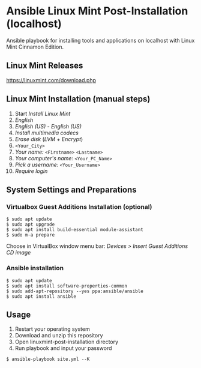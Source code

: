 # Ansible Linux Mint Post-Installation (localhost)

Ansible playbook for installing tools and applications on localhost with Linux Mint Cinnamon Edition.

## Linux Mint Releases

https://linuxmint.com/download.php

## Linux Mint Installation (manual steps)

1. Start _Install Linux Mint_
1. _English_
1. _English (US)_ - _English (US)_
1. _Install multimedia codecs_
1. _Erase disk_ (_LVM_ + _Encrypt_)
1. `<Your_City>`
1. _Your name:_ `<Firstname>` `<Lastname>`
1. _Your computer's name:_ `<Your_PC_Name>`
1. _Pick a username:_ `<Your_Username>`
1. _Require login_

## System Settings and Preparations

### Virtualbox Guest Additions Installation (optional)
```
$ sudo apt update
$ sudo apt upgrade
$ sudo apt install build-essential module-assistant
$ sudo m-a prepare
```
Choose in VirtualBox window menu bar: _Devices > Insert Guest Additions CD image_

### Ansible installation

```
$ sudo apt update
$ sudo apt install software-properties-common
$ sudo add-apt-repository --yes ppa:ansible/ansible
$ sudo apt install ansible
```

## Usage

1. Restart your operating system
1. Download and unzip this repository
1. Open linuxmint-post-installation directory
1. Run playbook and input your password
```
$ ansible-playbook site.yml --K
```
